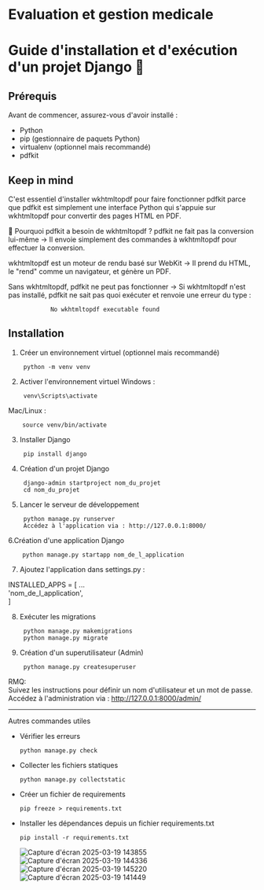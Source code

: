 # Evaluation et gestion medicale

# Guide d'installation et d'exécution d'un projet Django 🚀

## Prérequis
Avant de commencer, assurez-vous d'avoir installé :

- Python 
- pip (gestionnaire de paquets Python)
- virtualenv (optionnel mais recommandé)
- pdfkit
## Keep in mind

C'est essentiel d'installer wkhtmltopdf pour faire fonctionner pdfkit parce que pdfkit est simplement une interface Python qui s'appuie sur wkhtmltopdf pour convertir des pages HTML en PDF.

📌 Pourquoi pdfkit a besoin de wkhtmltopdf ?
pdfkit ne fait pas la conversion lui-même
→ Il envoie simplement des commandes à wkhtmltopdf pour effectuer la conversion.

wkhtmltopdf est un moteur de rendu basé sur WebKit
→ Il prend du HTML, le "rend" comme un navigateur, et génère un PDF.

Sans wkhtmltopdf, pdfkit ne peut pas fonctionner
→ Si wkhtmltopdf n'est pas installé, pdfkit ne sait pas quoi exécuter et renvoie une erreur du type :


                No wkhtmltopdf executable found
## Installation
1. Créer un environnement virtuel (optionnel mais recommandé)

        python -m venv venv
   
2. Activer l'environnement virtuel
Windows :

        venv\Scripts\activate
   
Mac/Linux :

        source venv/bin/activate  
        
3. Installer Django

        pip install django
   
4. Création d'un projet Django

        django-admin startproject nom_du_projet  
        cd nom_du_projet  
5. Lancer le serveur de développement

        python manage.py runserver  
        Accédez à l'application via : http://127.0.0.1:8000/

6.Création d'une application Django

        python manage.py startapp nom_de_l_application  
        
7. Ajoutez l'application dans settings.py :


INSTALLED_APPS = [
    ...  
    'nom_de_l_application',  
]  

8. Exécuter les migrations

        python manage.py makemigrations  
        python manage.py migrate  
        
9. Création d'un superutilisateur (Admin)

        python manage.py createsuperuser  

RMQ:     
Suivez les instructions pour définir un nom d'utilisateur et un mot de passe.
Accédez à l'administration via : http://127.0.0.1:8000/admin/

_______________________________________________________________________________

Autres commandes utiles
- Vérifier les erreurs

      python manage.py check 

- Collecter les fichiers statiques

      python manage.py collectstatic  
    
- Créer un fichier de requirements

      pip freeze > requirements.txt  
    
- Installer les dépendances depuis un fichier requirements.txt

      pip install -r requirements.txt  
     ![Capture d'écran 2025-03-19 143855](https://github.com/user-attachments/assets/b29abc8e-c569-4b90-88a1-a5567951b11b)
![Capture d'écran 2025-03-19 144336](https://github.com/user-attachments/assets/e64cf6c7-58e0-4540-bd41-b1e4eb49e129)
![Capture d'écran 2025-03-19 145220](https://github.com/user-attachments/assets/4262a485-13c2-441c-981b-3dcc1dbc4e92)
![Capture d'écran 2025-03-19 141449](https://github.com/user-attachments/assets/aadd07f8-7970-4a02-86b2-0d649594a628)

